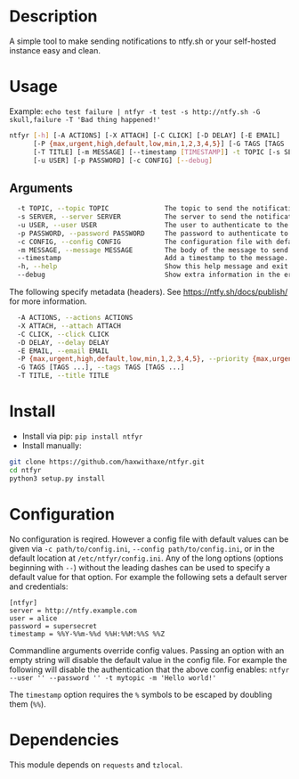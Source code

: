 # Description
A simple tool to make sending notifications to ntfy.sh or your self-hosted instance easy and clean.


# Usage
Example: `echo test failure | ntfyr -t test -s http://ntfy.sh -G skull,failure -T 'Bad thing happened!'`

```sh
ntfyr [-h] [-A ACTIONS] [-X ATTACH] [-C CLICK] [-D DELAY] [-E EMAIL]
      [-P {max,urgent,high,default,low,min,1,2,3,4,5}] [-G TAGS [TAGS ...]]
      [-T TITLE] [-m MESSAGE] [--timestamp [TIMESTAMP]] -t TOPIC [-s SERVER]
      [-u USER] [-p PASSWORD] [-c CONFIG] [--debug]
```

## Arguments
```sh
  -t TOPIC, --topic TOPIC              The topic to send the notification to. Required.
  -s SERVER, --server SERVER           The server to send the notification to. Defaults to https://ntfy.sh.
  -u USER, --user USER                 The user to authenticate to the server with.
  -p PASSWORD, --password PASSWORD     The password to authenticate to the server with.
  -c CONFIG, --config CONFIG           The configuration file with default values. The values specified as arguments override the values in this file.
  -m MESSAGE, --message MESSAGE        The body of the message to send. The default (or if "-"is given) is to read from stdin.
  --timestamp                          Add a timestamp to the message. If this argument is given without a value '%Y-%m-%d %H:%M:%S %Z' is used as the timestamp format. If the strig `%message` is in the format string it is replaced with the message after the timestamp is formatted.
  -h, --help                           Show this help message and exit.
  --debug                              Show extra information in the error messages.
```

The following specify metadata (headers). See https://ntfy.sh/docs/publish/ for more information.
```sh
  -A ACTIONS, --actions ACTIONS
  -X ATTACH, --attach ATTACH
  -C CLICK, --click CLICK
  -D DELAY, --delay DELAY
  -E EMAIL, --email EMAIL
  -P {max,urgent,high,default,low,min,1,2,3,4,5}, --priority {max,urgent,high,default,low,min,1,2,3,4,5}
  -G TAGS [TAGS ...], --tags TAGS [TAGS ...]
  -T TITLE, --title TITLE
```

# Install
* Install via pip: ```pip install ntfyr```
* Install manually:
```sh
git clone https://github.com/haxwithaxe/ntfyr.git
cd ntfyr
python3 setup.py install
```

# Configuration
No configuration is reqired. However a config file with default values can be given via `-c path/to/config.ini`, `--config path/to/config.ini`, or in the default location at `/etc/ntfyr/config.ini`.
Any of the long options (options beginning with `--`) without the leading dashes can be used to specify a default value for that option. For example the following sets a default server and credentials:
```
[ntfyr]
server = http://ntfy.example.com
user = alice
password = supersecret
timestamp = %%Y-%%m-%%d %%H:%%M:%%S %%Z
```

Commandline arguments override config values. Passing an option with an empty string will disable the default value in the config file. For example the following will disable the authentication that the above config enables:
```ntfyr --user '' --password '' -t mytopic -m 'Hello world!'```

The `timestamp` option requires the `%` symbols to be escaped by doubling them (`%%`).

# Dependencies
This module depends on `requests` and `tzlocal`.
